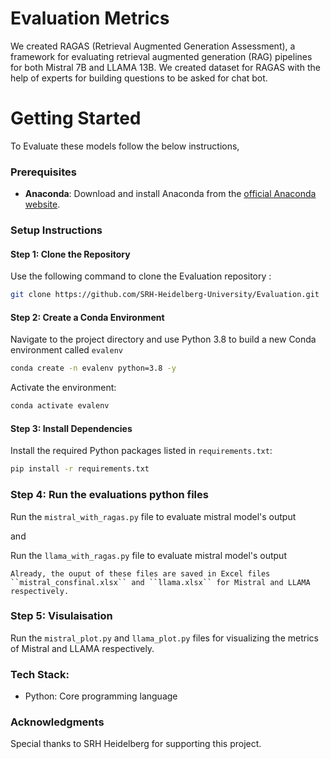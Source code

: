 # Evaluation Metrics
We created RAGAS (Retrieval Augmented Generation Assessment), a framework for evaluating retrieval augmented generation (RAG) pipelines for both Mistral 7B and LLAMA 13B. We created dataset for RAGAS with the help of experts for building questions to be asked for chat bot.

# Getting Started
To Evaluate these models follow the below instructions,

### Prerequisites
- **Anaconda**: Download and install Anaconda from the [official Anaconda website](https://www.anaconda.com/products/individual).

### Setup Instructions

#### Step 1: Clone the Repository
Use the following command to clone the Evaluation repository :
```bash
git clone https://github.com/SRH-Heidelberg-University/Evaluation.git
```

#### Step 2: Create a Conda Environment
Navigate to the project directory and use Python 3.8 to build a new Conda environment called `evalenv`
```bash
conda create -n evalenv python=3.8 -y
```
Activate the environment:
```bash
conda activate evalenv
```

#### Step 3: Install Dependencies
Install the required Python packages listed in `requirements.txt`:
```bash
pip install -r requirements.txt
```


### Step 4: Run the evaluations python files
Run the `mistral_with_ragas.py` file to evaluate mistral model's output

and


Run the `llama_with_ragas.py` file to evaluate mistral model's output



`Already, the ouput of these files are saved in Excel files ``mistral_consfinal.xlsx`` and ``llama.xlsx`` for Mistral and LLAMA respectively.`



### Step 5: Visulaisation
Run the `mistral_plot.py` and `llama_plot.py` files for visualizing the metrics of Mistral and LLAMA respectively.



### Tech Stack:
- Python: Core programming language



### Acknowledgments
Special thanks to SRH Heidelberg for supporting this project.
